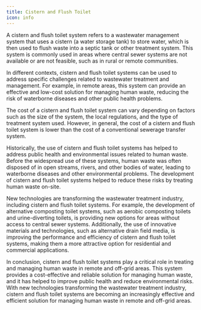 ```yaml
---
title: Cistern and Flush Toilet 
icon: info
---
```


A cistern and flush toilet system refers to a wastewater management system that uses a cistern (a water storage tank) to store water, which is then used to flush waste into a septic tank or other treatment system. This system is commonly used in areas where central sewer systems are not available or are not feasible, such as in rural or remote communities.

In different contexts, cistern and flush toilet systems can be used to address specific challenges related to wastewater treatment and management. For example, in remote areas, this system can provide an effective and low-cost solution for managing human waste, reducing the risk of waterborne diseases and other public health problems.

The cost of a cistern and flush toilet system can vary depending on factors such as the size of the system, the local regulations, and the type of treatment system used. However, in general, the cost of a cistern and flush toilet system is lower than the cost of a conventional sewerage transfer system.

Historically, the use of cistern and flush toilet systems has helped to address public health and environmental issues related to human waste. Before the widespread use of these systems, human waste was often disposed of in open streams, rivers, and other bodies of water, leading to waterborne diseases and other environmental problems. The development of cistern and flush toilet systems helped to reduce these risks by treating human waste on-site.

New technologies are transforming the wastewater treatment industry, including cistern and flush toilet systems. For example, the development of alternative composting toilet systems, such as aerobic composting toilets and urine-diverting toilets, is providing new options for areas without access to central sewer systems. Additionally, the use of innovative materials and technologies, such as alternative drain field media, is improving the performance and efficiency of cistern and flush toilet systems, making them a more attractive option for residential and commercial applications.

In conclusion, cistern and flush toilet systems play a critical role in treating and managing human waste in remote and off-grid areas. This system provides a cost-effective and reliable solution for managing human waste, and it has helped to improve public health and reduce environmental risks. With new technologies transforming the wastewater treatment industry, cistern and flush toilet systems are becoming an increasingly effective and efficient solution for managing human waste in remote and off-grid areas.
